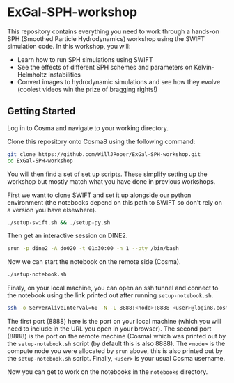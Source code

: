 # ExGal-SPH-workshop

This repository contains everything you need to work through a hands-on SPH (Smoothed Particle Hydrodynamics) workshop using the SWIFT simulation code. In this workshop, you will:

- Learn how to run SPH simulations using SWIFT
- See the effects of different SPH schemes and parameters on Kelvin-Helmholtz instabilities
- Convert images to hydrodynamic simulations and see how they evolve (coolest videos win the prize of bragging rights!)

## Getting Started

Log in to Cosma and navigate to your working directory.

Clone this repository onto Cosma8 using the following command:

```bash
git clone https://github.com/WillJRoper/ExGal-SPH-workshop.git
cd ExGal-SPH-workshop
```

You will then find a set of set up scripts. These simplify setting up the workshop but mostly match what you have done in previous workshops.

First we want to clone SWIFT and set it up alongside our python environment (the notebooks depend on this path to SWIFT so don't rely on a version you have elsewhere).

```bash
./setup-swift.sh && ./setup-py.sh
```

Then get an interactive session on DINE2.

```bash
srun -p dine2 -A do020 -t 01:30:00 -n 1 --pty /bin/bash
```

Now we can start the notebook on the remote side (Cosma).

```bash
./setup-notebook.sh
```

Finaly, on your local machine, you can open an ssh tunnel and connect to the notebook using the link printed out after running `setup-notebook.sh`.

```bash
ssh -o ServerAliveInterval=60 -N -L 8888:<node>:8888 <user>@login8.cosma.dur.ac.uk
```

The first port (8888) here is the port on your local machine (which you will need to include in the URL you open in your browser). The second port (8888) is the port on the remote machine (Cosma) which was printed out by the `setup-notebook.sh` script (by default this is also 8888). The `<node>` is the compute node you were allocated by `srun` above, this is also printed out by the `setup-notebook.sh` script. Finally, `<user>` is your usual Cosma username.

Now you can get to work on the notebooks in the `notebooks` directory.
